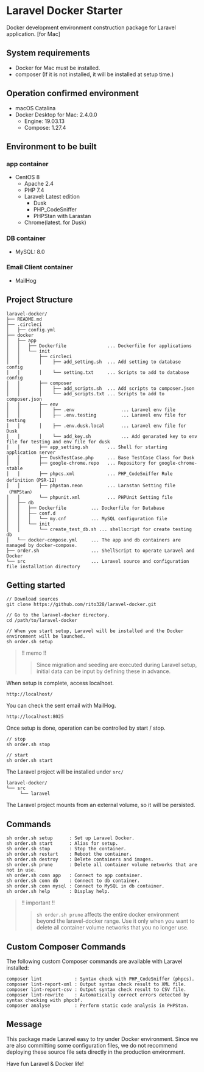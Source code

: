 # Laravel Docker Starter
Docker development environment construction package for Laravel application. [for Mac]  

## System requirements
- Docker for Mac must be installed.
- composer (If it is not installed, it will be installed at setup time.)
## Operation confirmed environment
- macOS Catalina
- Docker Desktop for Mac: 2.4.0.0
  - Engine: 19.03.13
  - Compose: 1.27.4
## Environment to be built
### app container
- CentOS 8
  - Apache 2.4
  - PHP 7.4
  - Laravel: Latest edition
    - Dusk
    - PHP_CodeSniffer
    - PHPStan with Larastan
  - Chrome(latest. for Dusk)
### DB container
- MySQL: 8.0
### Email Client container
- MailHog
## Project Structure
```
laravel-docker/
├── README.md
├── .circleci
│   ├── config.yml
├── docker
│   ├── app
│   │   ├── Dockerfile               ... Dockerfile for applications
│   │   └── init
│   │       ├── circleci
│   │       │    ├── add_setting.sh  ... Add setting to database config
│   │       │    └── setting.txt     ... Scripts to add to database config
│   │       ├── composer
│   │       │    ├── add_scripts.sh  ... Add scripts to composer.json
│   │       │    └── add_scripts.txt ... Scripts to add to composer.json
│   │       ├── env
│   │       │    ├── .env                 ... Laravel env file
│   │       │    ├── .env.testing         ... Laravel env file for testing
│   │       │    ├── .env.dusk.local      ... Laravel env file for Dusk
│   │       │    └── add_key.sh           ... Add genarated key to env file for testing and env file for dusk
│   │       ├── app_setting.sh       ... Shell for starting application server
│   │       ├── DuskTestCase.php     ... Base TestCase Class for Dusk
│   │       ├── google-chrome.repo   ... Repository for google-chrome-stable
│   │       ├── phpcs.xml            ... PHP_CodeSniffer Rule definition（PSR-12）
│   │       ├── phpstan.neon         ... Larastan Setting file（PHPStan）
│   │       └── phpunit.xml          ... PHPUnit Setting file
│   ├── db
│   │   ├── Dockerfile         ... Dockerfile for Database
│   │   ├── conf.d
│   │   │   └── my.cnf         ... MySQL configuration file
│   │   └── init
│   │       └── create_test_db.sh ... shellscript for create testing db
│   └── docker-compose.yml     ... The app and db containers are managed by docker-compose.
├── order.sh                   ... ShellScript to operate Laravel and Docker
└── src                        ... Laravel source and configuration file installation directory
```
## Getting started
```
// Download sources
git clone https://github.com/rito328/laravel-docker.git

// Go to the laravel-docker directory.
cd /path/to/laravel-docker

// When you start setup, Laravel will be installed and the Docker environment will be launched.
sh order.sh setup
```
> !! memo !!
>> Since migration and seeding are executed during Laravel setup, initial data can be input by defining these in advance.

When setup is complete, access localhost.
```
http://localhost/
```
You can check the sent email with MailHog.
```
http://localhost:8025
```
Once setup is done, operation can be controlled by start / stop.
```
// stop
sh order.sh stop 

// start
sh order.sh start
```
The Laravel project will be installed under ```src/```
```
laravel-docker/
└── src
     └── laravel
```
The Laravel project mounts from an external volume, so it will be persisted.

## Commands
```
sh order.sh setup      : Set up Laravel Docker.
sh order.sh start      : Alias for setup.
sh order.sh stop       : Stop the container.
sh order.sh restart    : Reboot the container.
sh order.sh destroy    : Delete containers and images.
sh order.sh prune      : Delete all container volume networks that are not in use.
sh order.sh conn app   : Connect to app container.
sh order.sh conn db    : Connect to db container.
sh order.sh conn mysql : Connect to MySQL in db container.
sh order.sh help       : Display help.
```
> !! important !!
>> `sh order.sh prune` affects the entire docker environment beyond the laravel-docker range. Use it only when you want to delete all container volume networks that you no longer use.

## Custom Composer Commands
The following custom Composer commands are available with Laravel installed:
```
composer lint            : Syntax check with PHP_CodeSniffer (phpcs).
composer lint-report-xml : Output syntax check result to XML file.
composer lint-report-csv : Output syntax check result to CSV file.
composer lint-rewrite    : Automatically correct errors detected by syntax checking with phpcbf.
composer analyse         : Perform static code analysis in PHPStan.
```

## Message
This package made Laravel easy to try under Docker environment.
Since we are also committing some configuration files, we do not recommend deploying these source file sets directly in the production environment.

Have fun Laravel & Docker life!
